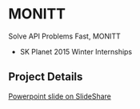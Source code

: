 # MONITT
Solve API Problems Fast, MONITT
- SK Planet 2015 Winter Internships

## Project Details
[Powerpoint slide on SlideShare](http://www.slideshare.net/meeeejin/monitt)
